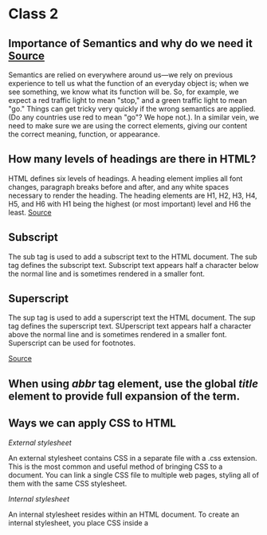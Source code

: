 # Class 2


## Importance of Semantics and why do we need it [Source](https://developer.mozilla.org/en-US/docs/Learn/HTML/Introduction_to_HTML/HTML_text_fundamentals)

Semantics are relied on everywhere around us—we rely on previous experience to tell us what the function of an everyday object is; when we see something, we know what its function will be. So, for example, we expect a red traffic light to mean "stop," and a green traffic light to mean "go." Things can get tricky very quickly if the wrong semantics are applied. (Do any countries use red to mean "go"? We hope not.). In a similar vein, we need to make sure we are using the correct elements, giving our content the correct meaning, function, or appearance.

## How many levels of headings are there in HTML?

HTML defines six levels of headings. A heading element implies all font changes, paragraph breaks before and after, and any white spaces necessary to render the heading. The heading elements are H1, H2, H3, H4, H5, and H6 with H1 being the highest (or most important) level and H6 the least. [Source](ww.w3.org)

## Subscript

The sub tag is used to add a subscript text to the HTML document. The sub tag defines the subscript text. Subscript text appears half a character below the normal line and is sometimes rendered in a smaller font.

## Superscript

The sup tag is used to add a superscript text the HTML document. The sup tag defines the superscript text. SUperscript text appears half a character above the normal line and is sometimes rendered in a smaller font. Superscript can be used for footnotes.

[Source](geeksforgeeks.org)

## When using *abbr* tag element, use the global *title* element to provide full expansion of the term.


## Ways we can apply CSS to HTML

*External stylesheet*

An external stylesheet contains CSS in a separate file with a .css extension. This is the most common and useful method of bringing CSS to a document. You can link a single CSS file to multiple web pages, styling all of them with the same CSS stylesheet.


*Internal stylesheet*

An internal stylesheet resides within an HTML document. To create an internal stylesheet, you place CSS inside a <style> element contained inside the HTML *head*. In some circumstances, internal stylesheets can be useful. For example, perhaps you're working with a content management system where you are blocked from modifying external CSS files. But for sites with more than one page, an internal stylesheet becomes a less efficient way of working. To apply uniform CSS styling to multiple pages using internal stylesheets, you must have an internal stylesheet in every web page that will use the styling. The efficiency penalty carries over to site maintenance too. With CSS in internal stylesheets, there is the risk that even one simple styling change may require edits to multiple web pages.
  
*Inline styles*
  
Inline styles are CSS declarations that affect a single HTML element, contained within a style attribute.

*Avoid using inline styles inside the HTML document. It is the opposite of a best practice. First, it is the least efficient implementation of CSS for maintenance. One styling change might require multiple edits within a single web page. Second, inline CSS also mixes (CSS) presentational code with HTML and content, making everything more difficult to read and understand. Separating code and content makes maintenance easier for all who work on the website.*

*There are a few circumstances where inline styles are more common. You might have to resort to using inline styles if your working environment is very restrictive. For example, perhaps your CMS only allows you to edit the HTML body. You may also see a lot of inline styles in HTML email to achieve compatibility with as many email clients as possible.* [Source](https://developer.mozilla.org/en-US/docs/Learn/CSS/First_steps/How_CSS_is_structured)
  
## Javascript
  
JavaScript is a powerful programming language that can add interactivity to a website. It was invented by Brendan Eich. JavaScript is versatile and beginner-friendly. With more experience, you'll be able to create games, animated 2D and 3D graphics, comprehensive database-driven apps, and much more! JavaScript itself is relatively compact, yet very flexible. Developers have written a variety of tools on top of the core JavaScript language, unlocking a vast amount of functionality with minimum effort. [Source](https://developer.mozilla.org/en-US/docs/Learn/Getting_started_with_the_web/JavaScript_basics)
  
## Operators

An operator is a mathematical symbol that produces a result based on two values (or variables). In the following table, you can see some of the simplest operators, along with some examples to try in the JavaScript console.
  
*Addition*
  
Add two numbers together or combine two strings using the + symbol.
  
*Subtraction, Multiplication, Division*
  
These do what you'd expect them to do in basic math using the symbols -, * , /
  
*Assignment*
  
Assigns a value to a variable using the symbol =
  
*Strict Equality*
  
This performs a test to see if two values are equal. It returns a true/false (Boolean) result using the symbol ===

*Not, Does-not-equal*
  
This returns the logically opposite value of what it precedes. It turns a true into a false, etc.. When it is used alongside the Equality operator, the negation operator tests whether two values are not equal using the symbols !, !==
[Source](https://developer.mozilla.org/en-US/docs/Learn/Getting_started_with_the_web/JavaScript_basics)


  

